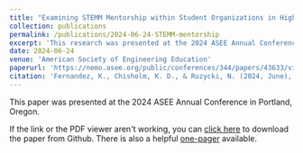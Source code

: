 ```yaml
---
title: "Examining STEMM Mentorship within Student Organizations in Higher Education through a Critical Lens"
collection: publications
permalink: /publications/2024-06-24-STEMM-mentorship
excerpt: 'This research was presented at the 2024 ASEE Annual Conference in Portland, Oregon.'
date: 2024-06-24
venue: 'American Society of Engineering Education'
paperurl: 'https://nemo.asee.org/public/conferences/344/papers/43633/view'
citation: 'Fernandez, K., Chisholm, K. D., & Ruzycki, N. (2024, June), <i>Examining STEMM Mentorship within Student Organizations in Higher Education through a Critical Lens</i>. Research presented at the 2024 ASEE Annual Conference in Portland, Oregon.'
---
```

This paper was presented at the 2024 ASEE Annual Conference in Portland, Oregon.

If the link or the PDF viewer aren't working, you can [click here](https://github.com/KassSTEM/KassSTEM.github.io/blob/182a23df052af1a183b7a2fbecd01288f965ecda/files/examining-stemm-mentorship-within-student-organizations-in-higher-education-through-a-critical-lens.pdf) to download the paper from Github. There is also a helpful [one-pager](https://github.com/KassSTEM/KassSTEM.github.io/blob/73fe781853bec4a2d1d3393bd52673468708a41e/files/ASEE_2024_Fernandez_One-Pager.pdf) available.

<object data="/files/examining-stemm-mentorship-within-student-organizations-in-higher-education-through-a-critical-lens.pdf" width="1000" height="1000" type='application/pdf'></object>
<p></p>
<object data="/files/ASEE_2024_Fernandez_One-Pager.pdf" width="1000" height="1000" type='application/pdf'></object>
